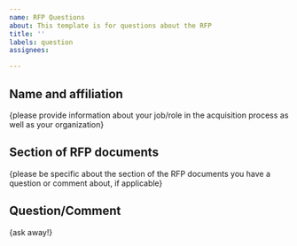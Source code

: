 ```yaml
---
name: RFP Questions
about: This template is for questions about the RFP
title: ''
labels: question
assignees: 

---
```


## Name and affiliation

{please provide information about your job/role in the acquisition process as well as your organization}

## Section of RFP documents

{please be specific about the section of the RFP documents you have a question or comment about, if applicable}
 
## Question/Comment

{ask away!}
